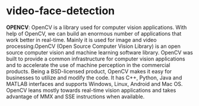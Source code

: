 # video-face-detection

**OPENCV**: OpenCV is a library used for computer vision applications. With help of OpenCV, we can build an enormous number of applications that work better in real-time. Mainly it is used for image and video processing.OpenCV (Open Source Computer Vision Library) is an open source computer vision and machine learning software library. OpenCV was built to provide a common infrastructure for computer vision applications and to accelerate the use of machine perception in the commercial products. Being a BSD-licensed product, OpenCV makes it easy for businesses to utilize and modify the code. It has C++, Python, Java and MATLAB interfaces and supports Windows, Linux, Android and Mac OS. OpenCV leans mostly towards real-time vision applications and takes advantage of MMX and SSE instructions when available.
